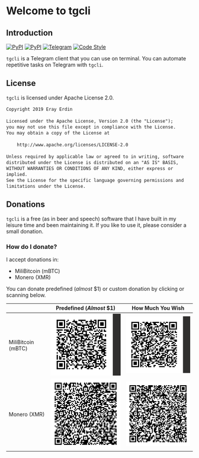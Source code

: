 # Welcome to tgcli

## Introduction

[![PyPI](https://img.shields.io/pypi/pyversions/tgcli.svg?style=flat-square&logo=python&logoColor=white)][pypi_url]
[![PyPI](https://img.shields.io/pypi/l/tgcli.svg?style=flat-square)][pypi_url]
[![Telegram](https://img.shields.io/badge/telegram-%40erayerdin-%2332afed.svg?style=flat-square&logo=telegram&logoColor=white)](https://t.me/erayerdin)
[![Code Style](https://img.shields.io/badge/style-black-000000.svg?style=flat-square)](https://github.com/ambv/black)

[pypi_url]: https://pypi.org/project/tgcli/

`tgcli` is a Telegram client that you can use on terminal. You can automate
repetitive tasks on Telegram with `tgcli`.

## License

`tgcli` is licensed under Apache License 2.0.

```
Copyright 2019 Eray Erdin

Licensed under the Apache License, Version 2.0 (the "License");
you may not use this file except in compliance with the License.
You may obtain a copy of the License at

    http://www.apache.org/licenses/LICENSE-2.0

Unless required by applicable law or agreed to in writing, software
distributed under the License is distributed on an "AS IS" BASIS,
WITHOUT WARRANTIES OR CONDITIONS OF ANY KIND, either express or implied.
See the License for the specific language governing permissions and
limitations under the License.
```

## Donations

`tgcli` is a free (as in beer and speech) software that I have 
built in my leisure time and been maintaining it. If you like to
use it, please consider a small donation.

### How do I donate?

I accept donations in:

 - MiliBitcoin (mBTC)
 - Monero (XMR)

You can donate predefined (*almost* $1) or custom donation by 
clicking or scanning below.

| | Predefined (*Almost* $1) | How Much You Wish |
|-|--------------------------|-------------------|
| MiliBitcoin (mBTC) | [![mBTC predefined][mbtc_d1_qr]][mbtc_d1] | [![mBTC custom][mbtc_custom_qr]][mbtc_custom] |
| Monero (XMR)       | [![XMR predefined][xmr_d1_qr]][xmr_d1] | [![XMR custom][xmr_custom_qr]][xmr_custom]

[mbtc_d1]: bitcoin:bc1qpjqftgzvr2cstrn7lkfl7q84h0uq6k806cv9md?amount=0.00009732&message=For%20%22tgcli%22%20as%20my%20gratitude.&time=1568582579
[mbtc_d1_qr]: img/mbtc_d1_qr.png

[mbtc_custom]: bitcoin:bc1qcywffxwa0rxsszgm07cyvsksxm3jxqj8z80ezh?message=For%20%22tgcli%22%20as%20my%20gratitude.&time=1568746229
[mbtc_custom_qr]: img/mbtc_custom_qr.png

[xmr_d1]: monero://44Fs67hkoVxA9xrcLHTS4zfcYehBtzxo8LLcNWWaJ1HHT6SA6FN6aqai4QKfY7gU6TL65Pp46ov1aBy4E6jpV7ohRyfFbBr?tx_amount=0.015&tx_message=For%20%22tgcli%22%20as%20my%20gratitude.
[xmr_d1_qr]: img/xmr_d1_qr.png

[xmr_custom]: monero://44Fs67hkoVxA9xrcLHTS4zfcYehBtzxo8LLcNWWaJ1HHT6SA6FN6aqai4QKfY7gU6TL65Pp46ov1aBy4E6jpV7ohRyfFbBr?tx_message=For%20%22tgcli%22%20as%20my%20gratitude.
[xmr_custom_qr]: img/xmr_custom_qr.png